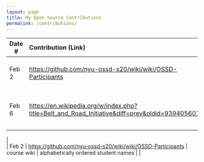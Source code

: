 ```yaml
---
layout: page
title: My Open Source Contributions
permalink: /contributions/
---
```


<!--
Type of the contribution should be "Wikipedia edit", "OpenStreet Map feature", "Documentation", "Course website", "Blog",
"Browse Add-on", etc.

The description should include a brief summary of what you did.

Replace the first row with your own contribution. 

-->





| Date #       | Contribution (Link)  | Type  | Description |
|---|:---|:---|:---|
| Feb 2   | https://github.com/nyu-ossd-s20/wiki/wiki/OSSD-Participants    | course wiki    |   alphabetically ordered student names    |
| Feb 6    | https://en.wikipedia.org/w/index.php?title=Belt_and_Road_Initiative&diff=prev&oldid=939405601    | Wikipedia page of Belt and Road Initiative    | Fixed repeated word typo    |
|    
| Feb 2   | https://github.com/nyu-ossd-s20/wiki/wiki/OSSD-Participants    | course wiki    |   alphabetically ordered student names   |
|

